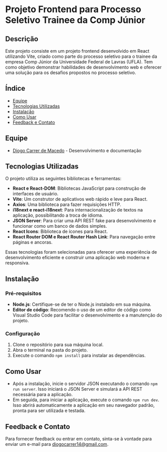 # Projeto Frontend para Processo Seletivo Trainee da Comp Júnior

## Descrição

Este projeto consiste em um projeto frontend desenvolvido em React utilizando Vite, criado como parte do processo seletivo para o trainee da empresa Comp Júnior da Universidade Federal de Lavras (UFLA). Tem como objetivo demonstrar habilidades de desenvolvimento web e oferecer uma solução para os desafios propostos no processo seletivo.

## Índice

- [Equipe](#equipe)
- [Tecnologias Utilizadas](#tecnologias-utilizadas)
- [Instalação](#instalação)
- [Como Usar](#como-usar)
- [Feedback e Contato](#feedback-e-contato)

## Equipe

- [Diogo Carrer de Macedo](https://github.com/diogocarrer) - Desenvolvimento e documentação

## Tecnologias Utilizadas

O projeto utiliza as seguintes bibliotecas e ferramentas:

- **React e React-DOM**: Bibliotecas JavaScript para construção de interfaces de usuário.
- **Vite**: Um construtor de aplicativos web rápido e leve para React.
- **Axios**: Uma biblioteca para fazer requisições HTTP.
- **i18next e react-i18next**: Para internacionalização de textos na aplicação, possibilitando a troca de idioma.
- **JSON Server**: Para criar uma API REST fake para desenvolvimento e funcionar como um banco de dados simples.
- **React Icons**: Biblioteca de ícones para React.
- **React Router DOM e React Router Hash Link**: Para navegação entre páginas e ancoras.

Essas tecnologias foram selecionadas para oferecer uma experiência de desenvolvimento eficiente e construir uma aplicação web moderna e responsiva.

## Instalação

### Pré-requisitos

- **Node.js**: Certifique-se de ter o Node.js instalado em sua máquina.
- **Editor de código**: Recomendo o uso de um editor de código como Visual Studio Code para facilitar o desenvolvimento e a manutenção do projeto.

### Configuração

1. Clone o repositório para sua máquina local.
2. Abra o terminal na pasta do projeto.
3. Execute o comando `npm install` para instalar as dependências.

## Como Usar

- Após a instalação, inicie o servidor JSON executando o comando `npm run server`. Isso iniciará o JSON Server e simulará a API REST necessária para a aplicação.
- Em seguida, para iniciar a aplicação, execute o comando `npm run dev`. Isso abrirá automaticamente a aplicação em seu navegador padrão, pronta para ser utilizada e testada.

## Feedback e Contato

Para fornecer feedback ou entrar em contato, sinta-se à vontade para enviar um e-mail para [diogocarrer14@gmail.com](mailto:diogocarrer14@gmail.com).

